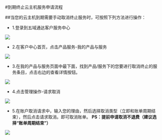 <!-- --- tag: faq 终止 云主机 客户中心 -->

<!-- --- title: 到期终止云主机服务申请流程 -->
#到期终止云主机服务申请流程

##当您的云主机到期需要手动取消终止服务时，可按照下列方法进行操作：

* 1.登录到五域通达客户服务中心

![][1]

* 2.在客户中心首页，点击产品服务-我的产品与服务

![][2]

* 3.在我的产品与服务页面中最下面，找到产品/服务下的您要进行取消终止的服务条目，点击右边的查看详情按钮。

![][3]

* 4.点击管理操作-请求取消

![][4]

* 5.在账户取消请求中，输入您的理由，然后选择取消类型（立即和账单周期结束），然后点击请求取消。即可取消账单。
    **PS：提前申请取消不退费（建议选择“账单周期结束”）**

![][5]

[1]:http://voga.emagineconcept.com/caicai/plesk11/b1.jpg
[2]:http://voga.emagineconcept.com/caicai/plesk11/b2.jpg
[3]:http://voga.emagineconcept.com/caicai/plesk11/b3.jpg
[4]:http://voga.emagineconcept.com/caicai/plesk11/b44.jpg
[5]:http://voga.emagineconcept.com/caicai/plesk11/b5.jpg
